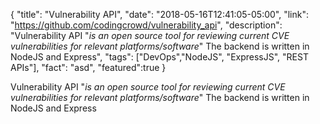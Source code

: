 {
  "title": "Vulnerability API",
  "date": "2018-05-16T12:41:05-05:00",
  "link": "https://github.com/codingcrowd/vulnerability_api",
  "description": "Vulnerability API \"<em>is an open source tool for reviewing current CVE vulnerabilities for relevant platforms/software</em>\" The backend is written in NodeJS and Express",
  "tags": ["DevOps","NodeJS", "ExpressJS", "REST APIs"],
  "fact": "asd",
  "featured":true
}

Vulnerability API "<em>is an open source tool for reviewing current CVE vulnerabilities for relevant platforms/software</em>" The backend is written in NodeJS and Express
